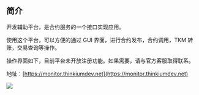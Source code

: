 ## 简介

开发辅助平台，是合约服务的一个接口实现应用。

使用这个平台，可以方便的通过 GUI 界面，进行合约发布，合约调用，TKM 转账，交易查询等操作。



操作界面如下，目前平台未开放注册功能。如果需要，请与官方客服取得联系。

地址：[https://monitor.thinkiumdev.net](https://monitor.thinkiumdev.net)



![](https://thinkium-wiki.s3.ap-northeast-1.amazonaws.com/monitor/zh/main.png)
